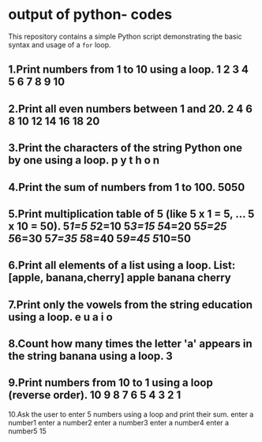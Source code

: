 #  output of python- codes
This repository contains a simple Python script demonstrating the basic syntax and usage of a `for` loop.

1.Print numbers from 1 to 10 using a loop.
1
2
3
4
5
6
7
8
9
10
--------------------------------------------------------------------------------------------------------------------
2.Print all even numbers between 1 and 20.
2
4
6
8
10
12
14
16
18
20
--------------------------------------------------------------------------------------------------------------------
3.Print the characters of the string Python one by one using a loop.
p
y
t
h
o
n
--------------------------------------------------------------------------------------------------------------------
4.Print the sum of numbers from 1 to 100.
5050
--------------------------------------------------------------------------------------------------------------------
5.Print multiplication table of 5 (like 5 x 1 = 5, ... 5 x 10 = 50).
5*1=5
5*2=10
5*3=15
5*4=20
5*5=25
5*6=30
5*7=35
5*8=40
5*9=45
5*10=50
--------------------------------------------------------------------------------------------------------------------
6.Print all elements of a list using a loop. List: [apple, banana,cherry]
apple
banana
cherry
--------------------------------------------------------------------------------------------------------------------
7.Print only the vowels from the string  education using a loop.
e
u
a
i
o
--------------------------------------------------------------------------------------------------------------------
8.Count how many times the letter 'a' appears in the string  banana using a loop.
3
---------------------------------------------------------------------------------------------------------------
9.Print numbers from 10 to 1 using a loop (reverse order).
10
9
8
7
6
5
4
3
2
1
--------------------------------------------------------------------------------------------------------------------
10.Ask the user to enter 5 numbers using a loop and print their sum.
enter a number1
enter a number2
enter a number3
enter a number4
enter a number5
15

